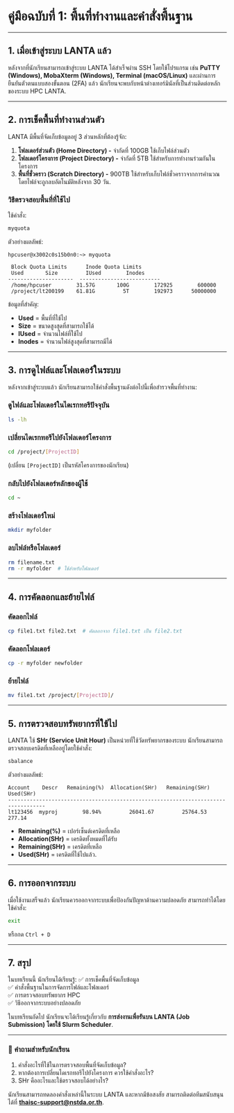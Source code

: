# **คู่มือฉบับที่ 1: พื้นที่ทำงานและคำสั่งพื้นฐาน**

---

## **1. เมื่อเข้าสู่ระบบ LANTA แล้ว**
หลังจากที่นักเรียนสามารถเข้าสู่ระบบ LANTA ได้สำเร็จผ่าน SSH โดยใช้โปรแกรม เช่น **PuTTY (Windows), MobaXterm (Windows), Terminal (macOS/Linux)** และผ่านการยืนยันตัวตนแบบสองขั้นตอน (2FA) แล้ว นักเรียนจะพบกับหน้าต่างเทอร์มินัลที่เป็นส่วนติดต่อหลักของระบบ HPC LANTA.

---

## **2. การเช็คพื้นที่ทำงานส่วนตัว**
LANTA มีพื้นที่จัดเก็บข้อมูลอยู่ 3 ส่วนหลักที่ต้องรู้จัก:

1. **โฟลเดอร์ส่วนตัว (Home Directory) -** จำกัดที่ 100GB ใช้เก็บไฟล์ส่วนตัว
2. **โฟลเดอร์โครงการ (Project Directory) -** จำกัดที่ 5TB ใช้สำหรับการทำงานร่วมกันในโครงการ
3. **พื้นที่ชั่วคราว (Scratch Directory) -** 900TB ใช้สำหรับเก็บไฟล์ชั่วคราวจากการคำนวณ โดยไฟล์จะถูกลบอัตโนมัติหลังจาก 30 วัน.

### **วิธีตรวจสอบพื้นที่ที่ใช้ไป**
ใช้คำสั่ง:

```bash
myquota
```
ตัวอย่างผลลัพธ์:
```
hpcuser@x3002c0s15b0n0:~> myquota

 Block Quota Limits      Inode Quota Limits
 Used       Size         IUsed        Inodes
---------------------  --------------------------
 /home/hpcuser        31.57G       100G        172925        600000
 /project/lt200199    61.81G         5T        192973      50000000
```
ข้อมูลที่สำคัญ:
- **Used** = พื้นที่ที่ใช้ไป
- **Size** = ขนาดสูงสุดที่สามารถใช้ได้
- **IUsed** = จำนวนไฟล์ที่ใช้ไป
- **Inodes** = จำนวนไฟล์สูงสุดที่สามารถมีได้

---

## **3. การดูไฟล์และโฟลเดอร์ในระบบ**
หลังจากเข้าสู่ระบบแล้ว นักเรียนสามารถใช้คำสั่งพื้นฐานดังต่อไปนี้เพื่อสำรวจพื้นที่ทำงาน:

### **ดูไฟล์และโฟลเดอร์ในไดเรกทอรีปัจจุบัน**
```bash
ls -lh
```
### **เปลี่ยนไดเรกทอรีไปยังโฟลเดอร์โครงการ**
```bash
cd /project/[ProjectID]
```
(เปลี่ยน `[ProjectID]` เป็นรหัสโครงการของนักเรียน)

### **กลับไปยังโฟลเดอร์หลักของผู้ใช้**
```bash
cd ~
```
### **สร้างโฟลเดอร์ใหม่**
```bash
mkdir myfolder
```
### **ลบไฟล์หรือโฟลเดอร์**
```bash
rm filename.txt
rm -r myfolder  # ใช้สำหรับโฟลเดอร์
```

---

## **4. การคัดลอกและย้ายไฟล์**
### **คัดลอกไฟล์**
```bash
cp file1.txt file2.txt  # คัดลอกจาก file1.txt เป็น file2.txt
```
### **คัดลอกโฟลเดอร์**
```bash
cp -r myfolder newfolder
```
### **ย้ายไฟล์**
```bash
mv file1.txt /project/[ProjectID]/
```

---

## **5. การตรวจสอบทรัพยากรที่ใช้ไป**
LANTA ใช้ **SHr (Service Unit Hour)** เป็นหน่วยที่ใช้วัดทรัพยากรของระบบ นักเรียนสามารถตรวจสอบเครดิตที่เหลืออยู่โดยใช้คำสั่ง:

```bash
sbalance
```
ตัวอย่างผลลัพธ์:
```
Account    Descr   Remaining(%)  Allocation(SHr)   Remaining(SHr)        Used(SHr)
----------------------------------------------------------------------------------
lt123456  myproj        98.94%         26041.67         25764.53           277.14
```
- **Remaining(%)** = เปอร์เซ็นต์เครดิตที่เหลือ
- **Allocation(SHr)** = เครดิตทั้งหมดที่ได้รับ
- **Remaining(SHr)** = เครดิตที่เหลือ
- **Used(SHr)** = เครดิตที่ใช้ไปแล้ว.

---

## **6. การออกจากระบบ**
เมื่อใช้งานเสร็จแล้ว นักเรียนควรออกจากระบบเพื่อป้องกันปัญหาด้านความปลอดภัย สามารถทำได้โดยใช้คำสั่ง:
```bash
exit
```
หรือกด `Ctrl + D`

---

## **7. สรุป**
ในบทเรียนนี้ นักเรียนได้เรียนรู้:
✅ การเช็คพื้นที่จัดเก็บข้อมูล  
✅ คำสั่งพื้นฐานในการจัดการไฟล์และโฟลเดอร์  
✅ การตรวจสอบทรัพยากร HPC  
✅ วิธีออกจากระบบอย่างปลอดภัย  

ในบทเรียนถัดไป นักเรียนจะได้เรียนรู้เกี่ยวกับ **การส่งงานเพื่อรันบน LANTA (Job Submission) โดยใช้ Slurm Scheduler**.

---

### 🎯 **คำถามสำหรับนักเรียน**
1. คำสั่งอะไรที่ใช้ในการตรวจสอบพื้นที่จัดเก็บข้อมูล?
2. หากต้องการเปลี่ยนไดเรกทอรีไปยังโครงการ ควรใช้คำสั่งอะไร?
3. SHr คืออะไรและใช้ตรวจสอบได้อย่างไร?

นักเรียนสามารถทดลองคำสั่งเหล่านี้ในระบบ LANTA และหากมีข้อสงสัย สามารถติดต่อทีมสนับสนุนได้ที่ **thaisc-support@nstda.or.th**.

